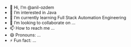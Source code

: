 - 👋 Hi, I’m @anil-ozdem
- 👀 I’m interested in Java
- 🌱 I’m currently learning Full Stack Automation Engineering
- 💞️ I’m looking to collaborate on ...
- 📫 How to reach me ...
- 😄 Pronouns: ...
- ⚡ Fun fact: ...

<!---
anil-ozdem/anil-ozdem is a ✨ special ✨ repository because its `README.md` (this file) appears on your GitHub profile.
You can click the Preview link to take a look at your changes.
--->

